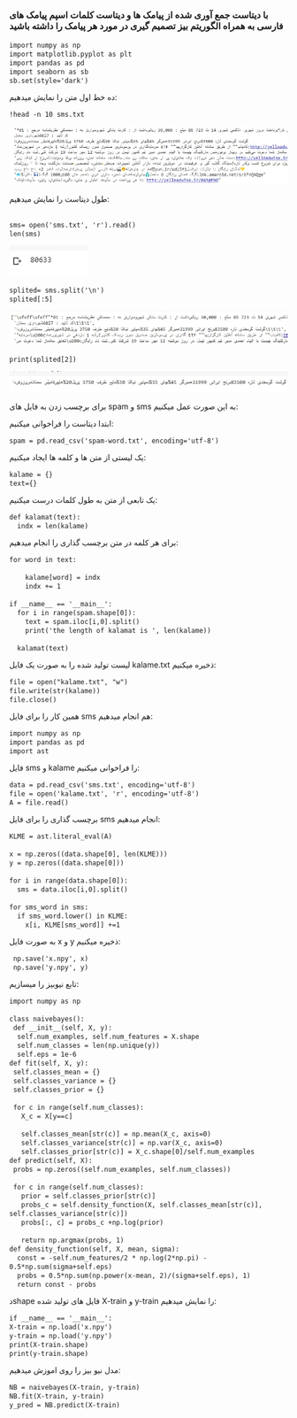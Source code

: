 ### با دیتاست جمع آوری شده از پیامک ها و دیتاست کلمات اسپم پیامک های فارسی به همراه الگوریتم بیز تصمیم گیری در مورد هر پیامک را داشته باشید

</div>

```  
import numpy as np
import matplotlib.pyplot as plt
import pandas as pd
import seaborn as sb
sb.set(style='dark')

```  
ده خط اول متن را نمایش میدهیم:

```  
!head -n 10 sms.txt

```  
![1](1.jpg)



طول دیتاست را نمایش میدهیم:

```

sms= open('sms.txt', 'r').read()
len(sms)

```
![2](2.jpg)

```
splited= sms.split('\n')
splited[:5]
```
![3](3.jpg)

```
print(splited[2])
```
![4](4.jpg)

برای برچسب زدن به فایل های spam و sms به این صورت عمل میکنیم:

ابتدا دیتاست را فراخوانی میکنیم:

```
spam = pd.read_csv('spam-word.txt', encoding='utf-8')
```

یک لیستی از متن ها و کلمه ها ایجاد میکنیم:

```
kalame = {}
text={}
```
یک تابعی از متن به طول کلمات درست میکنیم:
```
def kalamat(text):
  indx = len(kalame)
```

برای هر کلمه در متن برچسب گذاری را انجام میدهیم:

```
for word in text:
  
    kalame[word] = indx
    indx += 1

if __name__ == '__main__':
  for i in range(spam.shape[0]):
    text = spam.iloc[i,0].split()
    print('the length of kalamat is ', len(kalame))

  kalamat(text)
```
لیست تولید شده را به صورت یک فایل kalame.txt ذخیره میکنیم:

```
file = open("kalame.txt", "w")
file.write(str(kalame))
file.close()
```
همین کار را برای فایل sms هم انجام میدهیم:

```
import numpy as np
import pandas as pd
import ast
```
فایل sms  و kalame را فراخوانی میکنیم:

```
data = pd.read_csv('sms.txt', encoding='utf-8')
file = open('kalame.txt', 'r', encoding='utf-8')
A = file.read()
```

برچسب گذاری را برای فایل sms انجام میدهیم:

```
KLME = ast.literal_eval(A)

x = np.zeros((data.shape[0], len(KLME)))
y = np.zeros((data.shape[0]))

for i in range(data.shape[0]):
  sms = data.iloc[i,0].split()

for sms_word in sms:
  if sms_word.lower() in KLME:
    x[i, KLME[sms_word]] +=1
 ```   
   
   
    
 به صورت فایل x و y ذخیره میکنیم:
    
```
 np.save('x.npy', x)
 np.save('y.npy', y)
```
تابع نیوبیز را میسازیم:

```
import numpy as np

class naivebayes():
 def __init__(self, X, y):
  self.num_examples, self.num_features = X.shape
  self.num_classes = len(np.unique(y))
  self.eps = 1e-6
def fit(self, X, y):
 self.classes_mean = {}
 self.classes_variance = {}
 self.classes_prior = {}

 for c in range(self.num_classes):
   X_c = X[y==c]

   self.classes_mean[str(c)] = np.mean(X_c, axis=0)
   self.classes_variance[str(c)] = np.var(X_c, axis=0)
   self.classes_prior[str(c)] = X_c.shape[0]/self.num_examples
def predict(self, X):
 probs = np.zeros((self.num_examples, self.num_classes))

 for c in range(self.num_classes):
   prior = self.classes_prior[str(c)]
   probs_c = self.density_function(X, self.classes_mean[str(c)], self.classes_variance[str(c)])
   probs[:, c] = probs_c +np.log(prior)

   return np.argmax(probs, 1)
def density_function(self, X, mean, sigma):
  const = -self.num_features/2 * np.log(2*np.pi) - 0.5*np.sum(sigma+self.eps)
  probs = 0.5*np.sum(np.power(x-mean, 2)/(sigma+self.eps), 1)
  return const - probs
 ```
 
 دshape فایل های تولید شده X-train و y-train را نمایش میدهیم:
  ```
 if __name__ == '__main__':
 X-train = np.load('x.npy')
y-train = np.load('y.npy')
print(X-train.shape)
print(y-train.shape)
  ```

 
  مدل نیو بیز را روی اموزش میدهیم:
  
   ```
   NB = naivebayes(X-train, y-train)
NB.fit(X-train, y-train)
y_pred = NB.predict(X-train)
   ```
